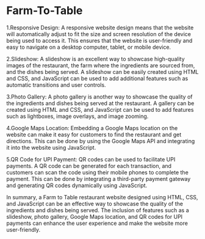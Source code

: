 # Farm-To-Table
1.Responsive Design: A responsive website design means that the website will automatically adjust to fit the size and screen resolution of the device being used to access it. This ensures that the website is user-friendly and easy to navigate on a desktop computer, tablet, or mobile device.

2.Slideshow: A slideshow is an excellent way to showcase high-quality images of the restaurant, the farm where the ingredients are sourced from, and the dishes being served. A slideshow can be easily created using HTML and CSS, and JavaScript can be used to add additional features such as automatic transitions and user controls.

3.Photo Gallery: A photo gallery is another way to showcase the quality of the ingredients and dishes being served at the restaurant. A gallery can be created using HTML and CSS, and JavaScript can be used to add features such as lightboxes, image overlays, and image zooming.

4.Google Maps Location: Embedding a Google Maps location on the website can make it easy for customers to find the restaurant and get directions. This can be done by using the Google Maps API and integrating it into the website using JavaScript.

5.QR Code for UPI Payment: QR codes can be used to facilitate UPI payments. A QR code can be generated for each transaction, and customers can scan the code using their mobile phones to complete the payment. This can be done by integrating a third-party payment gateway and generating QR codes dynamically using JavaScript.

In summary, a Farm to Table restaurant website designed using HTML, CSS, and JavaScript can be an effective way to showcase the quality of the ingredients and dishes being served. The inclusion of features such as a slideshow, photo gallery, Google Maps location, and QR codes for UPI payments can enhance the user experience and make the website more user-friendly.
